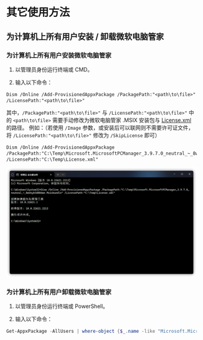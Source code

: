 # 其它使用方法

## 为计算机上所有用户安装 / 卸载微软电脑管家

### 为计算机上所有用户安装微软电脑管家
1. 以管理员身份运行终端或 CMD。

2. 输入以下命令：

```CMD
Dism /Online /Add-ProvisionedAppxPackage /PackagePath:"<path\to\file>" /LicensePath:"<path\to\file>"
```

其中，<code>/PackagePath:"<path\to\file>"</code> 与 <code>/LicensePath:"<path\to\file>"</code> 中的 <code><path\to\file></code> 需要手动修改为微软电脑管家 .MSIX 安装包与 [License.xml](https://gbcs6-my.sharepoint.com/:u:/g/personal/gucats_gbcs6_onmicrosoft_com/EeoC00Vg3qVAhtN8BnKKU8cBd1cNJ4kpoagohN0D__Fk0w) 的路径。
例如：（若使用 <code>/Image</code> 参数，或安装后可以联网则不需要许可证文件，将 <code>/LicensePath:"<path\to\file>"</code> 修改为 <code>/SkipLicense</code> 即可）

```CMD
Dism /Online /Add-ProvisionedAppxPackage /PackagePath:"C:\Temp\Microsoft.MicrosoftPCManager_3.9.7.0_neutral_~_8wekyb3d8bbwe.Msixbundle" /LicensePath:"C:\Temp\License.xml"
```

![](../assets/problem-solving/other-usage/install-for-all.png)

### 为计算机上所有用户卸载微软电脑管家
1. 以管理员身份运行终端或 PowerShell。

2. 输入以下命令：

```PowerShell
Get-AppxPackage -AllUsers | where-object {$_.name -like "Microsoft.MicrosoftPCManager"} | Remove-AppxPackage -AllUsers
```